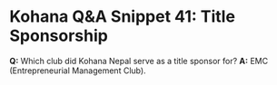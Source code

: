 # Kohana Q&A Snippet 41: Title Sponsorship
**Q:** Which club did Kohana Nepal serve as a title sponsor for?
**A:** EMC (Entrepreneurial Management Club).